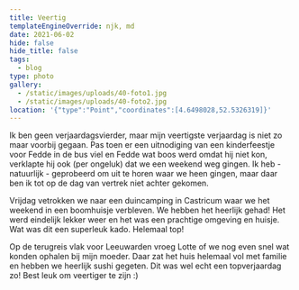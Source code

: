 ```yaml
---
title: Veertig
templateEngineOverride: njk, md
date: 2021-06-02
hide: false
hide_title: false
tags:
  - blog
type: photo
gallery:
  - /static/images/uploads/40-foto1.jpg
  - /static/images/uploads/40-foto2.jpg
location: '{"type":"Point","coordinates":[4.6498028,52.5326319]}'
---
```

Ik ben geen verjaardagsvierder, maar mijn veertigste verjaardag is niet zo maar voorbij gegaan. Pas toen er een uitnodiging van een kinderfeestje voor Fedde in de bus viel en Fedde wat boos werd omdat hij niet kon, verklapte hij ook (per ongeluk) dat we een weekend weg gingen. Ik heb - natuurlijk - geprobeerd om uit te horen waar we heen gingen, maar daar ben ik tot op de dag van vertrek niet achter gekomen.

Vrijdag vetrokken we naar een duincamping in Castricum waar we het weekend in een boomhuisje verbleven. We hebben het heerlijk gehad! Het werd eindelijk lekker weer en het was een prachtige omgeving en huisje. Wat was dit een superleuk kado. Helemaal top!

Op de terugreis vlak voor Leeuwarden vroeg Lotte of we nog even snel wat konden ophalen bij mijn moeder. Daar zat het huis helemaal vol met familie en hebben we heerlijk sushi gegeten. Dit was wel echt een topverjaardag zo! Best leuk om veertiger te zijn :)

